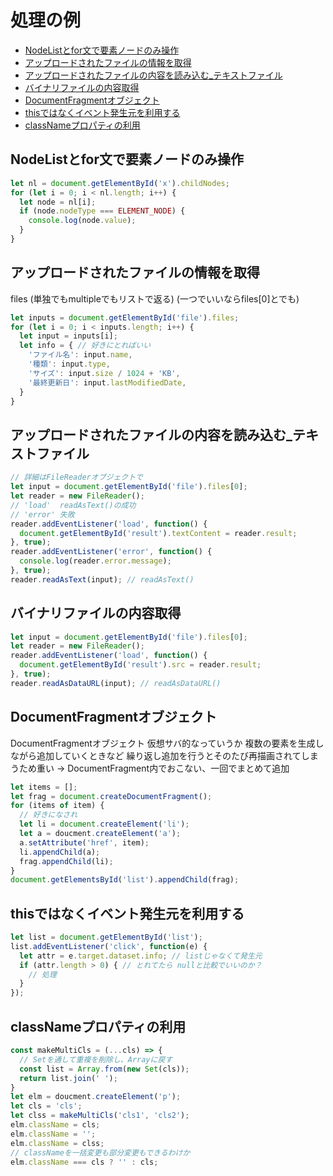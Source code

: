 # 処理の例

- [NodeListとfor文で要素ノードのみ操作](#nodelistとfor文で要素ノードのみ操作)
- [アップロードされたファイルの情報を取得](#アップロードされたファイルの情報を取得)
- [アップロードされたファイルの内容を読み込む_テキストファイル](#アップロードされたファイルの内容を読み込む_テキストファイル)
- [バイナリファイルの内容取得](#バイナリファイルの内容取得)
- [DocumentFragmentオブジェクト](#documentfragmentオブジェクト)
- [thisではなくイベント発生元を利用する](#thisではなくイベント発生元を利用する)
- [classNameプロパティの利用](#classnameプロパティの利用)

## NodeListとfor文で要素ノードのみ操作
```js
let nl = document.getElementById('x').childNodes;
for (let i = 0; i < nl.length; i++) {
  let node = nl[i];
  if (node.nodeType === ELEMENT_NODE) {
    console.log(node.value);
  }
}
```

## アップロードされたファイルの情報を取得
files (単独でもmultipleでもリストで返る)
(一つでいいならfiles[0]とでも)
```js
let inputs = document.getElementById('file').files;
for (let i = 0; i < inputs.length; i++) {
  let input = inputs[i];
  let info = { // 好きにとればいい
    'ファイル名': input.name,
    '種類': input.type,
    'サイズ': input.size / 1024 + 'KB',
    '最終更新日': input.lastModifiedDate,
  }
}
```

## アップロードされたファイルの内容を読み込む_テキストファイル
```js
// 詳細はFileReaderオブジェクトで
let input = document.getElementById('file').files[0];
let reader = new FileReader();
// 'load'  readAsText()の成功
// 'error' 失敗
reader.addEventListener('load', function() {
  document.getElementById('result').textContent = reader.result;
}, true);
reader.addEventListener('error', function() {
  console.log(reader.error.message);
}, true);
reader.readAsText(input); // readAsText()
```

## バイナリファイルの内容取得
```js
let input = document.getElementById('file').files[0];
let reader = new FileReader();
reader.addEventListener('load', function() {
  document.getElementById('result').src = reader.result;
}, true);
reader.readAsDataURL(input); // readAsDataURL()
```

## DocumentFragmentオブジェクト
DocumentFragmentオブジェクト
仮想サバ的なっていうか
複数の要素を生成しながら追加していくときなど
繰り返し追加を行うとそのたび再描画されてしまうため重い
-> DocumentFragment内でおこない、一回でまとめて追加

```js
let items = [];
let frag = document.createDocumentFragment();
for (items of item) {
  // 好きになされ
  let li = document.createElement('li');
  let a = doucment.createElement('a');
  a.setAttribute('href', item);
  li.appendChild(a);
  frag.appendChild(li);
}
document.getElementsById('list').appendChild(frag);
```

## thisではなくイベント発生元を利用する
```js
let list = document.getElementById('list');
list.addEventListener('click', function(e) {
  let attr = e.target.dataset.info; // listじゃなくて発生元
  if (attr.length > 0) { // とれてたら nullと比較でいいのか？
    // 処理
  }
});
```

## classNameプロパティの利用
```js
const makeMultiCls = (...cls) => {
  // Setを通して重複を削除し、Arrayに戻す
  const list = Array.from(new Set(cls));
  return list.join(' ');
}
let elm = doucment.createElement('p');
let cls = 'cls';
let clss = makeMultiCls('cls1', 'cls2');
elm.className = cls;
elm.className = '';
elm.className = clss;
// classNameを一括変更も部分変更もできるわけか
elm.className === cls ? '' : cls;
```
